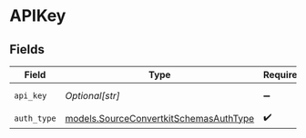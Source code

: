 # APIKey


## Fields

| Field                                                                                  | Type                                                                                   | Required                                                                               | Description                                                                            |
| -------------------------------------------------------------------------------------- | -------------------------------------------------------------------------------------- | -------------------------------------------------------------------------------------- | -------------------------------------------------------------------------------------- |
| `api_key`                                                                              | *Optional[str]*                                                                        | :heavy_minus_sign:                                                                     | Kit/ConvertKit API Key                                                                 |
| `auth_type`                                                                            | [models.SourceConvertkitSchemasAuthType](../models/sourceconvertkitschemasauthtype.md) | :heavy_check_mark:                                                                     | N/A                                                                                    |